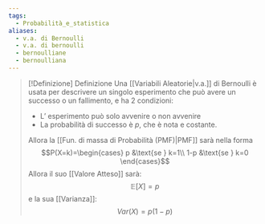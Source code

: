 ```yaml
---
tags:
  - Probabilità_e_statistica
aliases:
  - v.a. di Bernoulli
  - v.a. di bernoulli
  - bernoulliane
  - bernoulliana
---
```


>[!Definizione]  Definizione
>Una [[Variabili Aleatorie|v.a.]] di Bernoulli è usata per descrivere un singolo esperimento che può avere un successo o un fallimento, e ha 2 condizioni:
>- L’ esperimento può solo avvenire o non avvenire
>- La probabilità di successo è $p$, che è nota e costante.
>
>Allora la [[Fun. di massa di Probabilità (PMF)|PMF]] sarà nella forma 
>$$P(X=k)=\begin{cases} p &\text{se } k=1\\
> 1-p &\text{se } k=0
\end{cases}$$
>Allora il suo [[Valore Atteso]] sarà:
>$$\mathbb{E}[X]=p$$
>e la sua [[Varianza]]:
>$$Var(X)=p(1-p)$$


